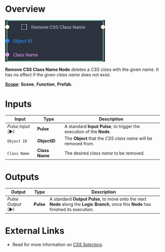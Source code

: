 # Overview

![The Remove CSS Class Name Node.](../../../.gitbook/assets/removecssclassnamenode20241.png)

**Remove CSS Class Name Node** deletes a *CSS class* with the given *name*. It has no effect if the given *class name* does not exist. 

[**Scope**](../../overview.md#scopes): **Scene**, **Function**, **Prefab**.

# Inputs

|Input|Type|Description|
|---|---|---|
|*Pulse Input* (►)|**Pulse**|A standard **Input Pulse**, to trigger the execution of the **Node**.|
|`Object ID`|**ObjectID**|The **Object** that the *CSS class name* will be removed from.|
|`Class Name`|**Class Name**|The desired *class name* to be removed.|

# Outputs

|Output|Type|Description|
|---|---|---|
|*Pulse Output* (►)|**Pulse**|A standard **Output Pulse**, to move onto the next **Node** along the **Logic Branch**, once this **Node** has finished its execution.|


# External Links

* Read for more information on [*CSS Selectors*](https://en.wikipedia.org/wiki/CSS#Selector).
